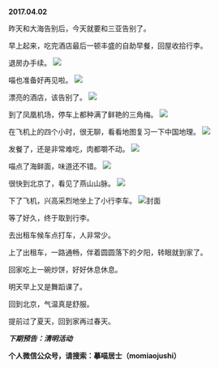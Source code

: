 
          
**2017.04.02**

昨天和大海告别后，今天就要和三亚告别了。

早上起来，吃完酒店最后一顿丰盛的自助早餐，回屋收拾行李。

退房办手续。
![](https://pic3.zhimg.com/v2-b4c129e0d00e1c7505d8e1cf4238dfa8.jpg)


喵也准备好再见啦。
![](https://pic4.zhimg.com/v2-e7dfaf74184f4b6686b451857f8ebd57.jpg)


漂亮的酒店，该告别了。
![](https://pic1.zhimg.com/v2-eeb534367c7d65e4d87354e94d96debe.jpg)


到了凤凰机场，停车上都种满了鲜艳的三角梅。
![](https://pic3.zhimg.com/v2-443b4c249d0f65f6d7b4cd98f79b68ca.jpg)


在飞机上的四个小时，很无聊，看看地图复习一下中国地理。
![](https://pic3.zhimg.com/v2-d3d504bfe6bc4049ae4a063015f468a8.jpg)


发餐了，还是非常难吃，肉都嚼不动。
![](https://pic1.zhimg.com/v2-5f8f0f2e699947fbdd3cd8368e89301b.jpg)


喵点了海鲜面，味道还不错。
![](https://pic4.zhimg.com/v2-8235ff044d93ca48db11b6570b2d1ad2.jpg)


很快到北京了，看见了燕山山脉。
![](https://pic3.zhimg.com/v2-8391854d8b0c9c2c2d7abdd412110f5f.jpg)


下了飞机，兴高采烈地坐上了小行李车。
![](https://pic1.zhimg.com/v2-eb92c8141cad33e7e580c88b7a0012d7.jpg)封面


等了好久，终于取到行李。

去出租车候车点打车，人非常少。

上了出租车，一路通畅，伴着圆圆落下的夕阳，转眼就到家了。

回家吃上一碗炒饼，好好休息休息。

明天早上又是舞蹈课了。

回到北京，气温真是舒服。

提前过了夏天，回到家再过春天。


***下期预告：清明活动***


**个人微信公众号，请搜索：摹喵居士（momiaojushi）**

        